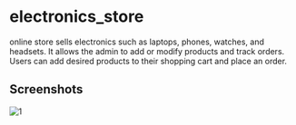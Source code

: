 # electronics_store

online store sells electronics such as laptops, phones, watches, and headsets. It allows the admin to add or modify products and track orders. Users can add desired products to their shopping cart and place an order.

## Screenshots
![1](https://github.com/dina841/electronics_store/assets/149843738/d7536fe1-2cd7-4d41-80ea-a0d548ca6387)

